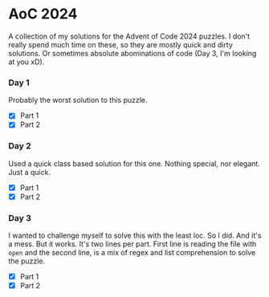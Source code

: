 # AoC 2024
A collection of my solutions for the Advent of Code 2024 puzzles.
I don't really spend much time on these, so they are mostly quick and dirty solutions.
Or sometimes absolute abominations of code (Day 3, I'm looking at you xD).

### Day 1
Probably the worst solution to this puzzle.

- [x] Part 1
- [x] Part 2

### Day 2
Used a quick class based solution for this one.
Nothing special, nor elegant. Just a quick.

- [x] Part 1
- [x] Part 2

### Day 3
I wanted to challenge myself to solve this with the least loc.
So I did. And it's a mess. But it works. It's two lines per part.
First line is reading the file with `open` and the second line,
is a mix of regex and list comprehension to solve the puzzle.

- [x] Part 1
- [x] Part 2
